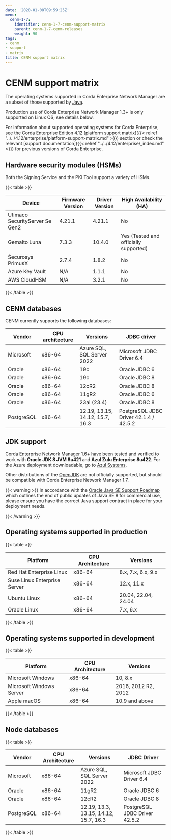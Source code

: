 ```yaml
---
date: '2020-01-08T09:59:25Z'
menu:
  cenm-1-7:
    identifier: cenm-1-7-cenm-support-matrix
    parent: cenm-1-7-cenm-releases
    weight: 90
tags:
- cenm
- support
- matrix
title: CENM support matrix
---
```



# CENM support matrix

The operating systems supported in Corda Enterprise Network Manager are a subset of those supported by [Java](http://www.oracle.com/technetwork/java/javase/certconfig-2095354.html).

Production use of Corda Enterprise Network Manager 1.3+ is only supported on Linux OS; see details below.

For information about supported operating systems for Corda Enterprise, see the Corda Enterprise Edition 4.12 [platform support matrix]({{< relref "../../4.12/enterprise/platform-support-matrix.md" >}}) section or check the relevant [support documentation]({{< relref "../../4.12/enterprise/_index.md" >}}) for previous versions of Corda Enterprise.

## Hardware security modules (HSMs)

Both the Signing Service and the PKI Tool support a variety of HSMs.


{{< table >}}

|Device|Firmware Version|Driver Version|High Availability (HA)|
|--------------------------------|----------------------------------|------------------|------|
|Utimaco SecurityServer Se Gen2|4.21.1|4.21.1|No|
|Gemalto Luna|7.3.3|10.4.0|Yes (Tested and officially supported)|
|Securosys PrimusX|2.7.4|1.8.2|No|
|Azure Key Vault|N/A|1.1.1|No|
|AWS CloudHSM|N/A|3.2.1|No|

{{< /table >}}

## CENM databases

CENM currently supports the following databases:

|Vendor|CPU architecture|Versions|JDBC driver|
|-------------------------------|------------------|------------------|------------------------|
|Microsoft|x86-64|Azure SQL, SQL Server 2022|Microsoft JDBC Driver 6.4|
|Oracle|x86-64|19c|Oracle JDBC 6|
|Oracle|x86-64|19c|Oracle JDBC 8|
|Oracle|x86-64|12cR2|Oracle JDBC 8|
|Oracle|x86-64|11gR2|Oracle JDBC 6 |
|Oracle|x86-64|23ai (23.4)|Oracle JDBC 8 |
|PostgreSQL|x86-64|12.19, 13.15, 14.12, 15.7, 16.3|PostgreSQL JDBC Driver 42.1.4 / 42.5.2|

## JDK support

Corda Enterprise Network Manager 1.6+ have been tested and verified to work with **Oracle JDK 8 JVM 8u421** and **Azul Zulu Enterprise 8u422**. For the Azure deployment downloadable, go to [Azul Systems](https://www.azul.com/downloads/azure-only/zulu/).

Other distributions of the [OpenJDK](https://openjdk.java.net/) are not officially supported, but should be compatible with Corda Enterprise Network Manager 1.7.

{{< warning >}}
In accordance with the [Oracle Java SE Support Roadmap](https://www.oracle.com/technetwork/java/java-se-support-roadmap.html)
which outlines the end of public updates of Java SE 8 for commercial use, please ensure you have the correct Java support contract in place
for your deployment needs.

{{< /warning >}}

## Operating systems supported in production

{{< table >}}

|Platform|CPU Architecture|Versions|
|-------------------------------|------------------|-----------|
|Red Hat Enterprise Linux|x86-64|8.x, 7.x, 6.x, 9.x|
|Suse Linux Enterprise Server|x86-64|12.x, 11.x|
|Ubuntu Linux|x86-64|20.04, 22.04, 24.04|
|Oracle Linux|x86-64|7.x, 6.x|

{{< /table >}}


## Operating systems supported in development


{{< table >}}

|Platform|CPU Architecture|Versions|
|-------------------------------|------------------|-----------|
|Microsoft Windows|x86-64|10, 8.x|
|Microsoft Windows Server|x86-64|2016, 2012 R2, 2012|
|Apple macOS|x86-64|10.9 and above|

{{< /table >}}


## Node databases


{{< table >}}

|Vendor|CPU Architecture|Versions|JDBC Driver|
|-------------------------------|------------------|------------------|------------------------|
|Microsoft|x86-64|Azure SQL, SQL Server 2022|Microsoft JDBC Driver 6.4|
|Oracle|x86-64|11gR2|Oracle JDBC 6|
|Oracle|x86-64|12cR2|Oracle JDBC 8|
|PostgreSQL|x86-64|12.19, 13.3, 13.15, 14.12, 15.7, 16.3|PostgreSQL JDBC Driver 42.5.2|

{{< /table >}}
